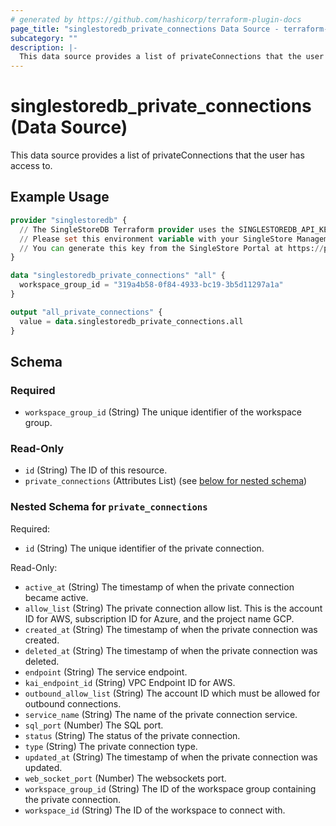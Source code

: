 ```yaml
---
# generated by https://github.com/hashicorp/terraform-plugin-docs
page_title: "singlestoredb_private_connections Data Source - terraform-provider-singlestoredb"
subcategory: ""
description: |-
  This data source provides a list of privateConnections that the user has access to.
---
```


# singlestoredb_private_connections (Data Source)

This data source provides a list of privateConnections that the user has access to.

## Example Usage

```terraform
provider "singlestoredb" {
  // The SingleStoreDB Terraform provider uses the SINGLESTOREDB_API_KEY environment variable for authentication.
  // Please set this environment variable with your SingleStore Management API key.
  // You can generate this key from the SingleStore Portal at https://portal.singlestore.com/organizations/org-id/api-keys.
}

data "singlestoredb_private_connections" "all" {
  workspace_group_id = "319a4b58-0f84-4933-bc19-3b5d11297a1a"
}

output "all_private_connections" {
  value = data.singlestoredb_private_connections.all
}
```

<!-- schema generated by tfplugindocs -->
## Schema

### Required

- `workspace_group_id` (String) The unique identifier of the workspace group.

### Read-Only

- `id` (String) The ID of this resource.
- `private_connections` (Attributes List) (see [below for nested schema](#nestedatt--private_connections))

<a id="nestedatt--private_connections"></a>
### Nested Schema for `private_connections`

Required:

- `id` (String) The unique identifier of the private connection.

Read-Only:

- `active_at` (String) The timestamp of when the private connection became active.
- `allow_list` (String) The private connection allow list. This is the account ID for AWS,  subscription ID for Azure, and the project name GCP.
- `created_at` (String) The timestamp of when the private connection was created.
- `deleted_at` (String) The timestamp of when the private connection was deleted.
- `endpoint` (String) The service endpoint.
- `kai_endpoint_id` (String) VPC Endpoint ID for AWS.
- `outbound_allow_list` (String) The account ID which must be allowed for outbound connections.
- `service_name` (String) The name of the private connection service.
- `sql_port` (Number) The SQL port.
- `status` (String) The status of the private connection.
- `type` (String) The private connection type.
- `updated_at` (String) The timestamp of when the private connection was updated.
- `web_socket_port` (Number) The websockets port.
- `workspace_group_id` (String) The ID of the workspace group containing the private connection.
- `workspace_id` (String) The ID of the workspace to connect with.
